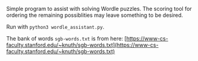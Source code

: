 Simple program to assist with solving Wordle puzzles. The scoring tool for ordering the remaining possiblities may leave something to be desired.

Run with ```python3 wordle_assistant.py```.

The bank of words ```sgb-words.txt``` is from here: [https://www-cs-faculty.stanford.edu/~knuth/sgb-words.txt](https://www-cs-faculty.stanford.edu/~knuth/sgb-words.txt)